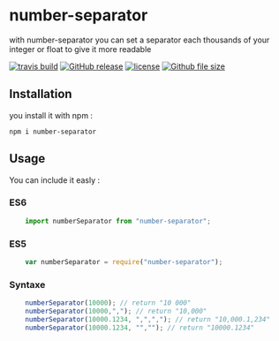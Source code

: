 # number-separator

with number-separator you can set a separator each thousands of your integer or float to give it more readable

[![travis build](https://img.shields.io/travis/jeromequeyrou/number-separator.svg)](https://travis-ci.org/jeromequeyrou/number-separator/builds/266726936?utm_source=github_status&utm_medium=notification)
[![GitHub release](https://img.shields.io/github/release/jeromequeyrou/number-separator.svg)]()
[![license](https://img.shields.io/github/license/jeromequeyrou/number-separator.svg)]()
[![Github file size](https://img.shields.io/github/size/jeromequeyrou/number-separator/src/index.js.svg)]()

## Installation

you install it with npm : 

    npm i number-separator

## Usage

You can include it easly :

### ES6
```javascript
	import numberSeparator from "number-separator";
```
### ES5
```javascript
	var numberSeparator = require("number-separator");
```
### Syntaxe

```javascript
	numberSeparator(10000); // return "10 000"
	numberSeparator(10000,","); // return "10,000"
	numberSeparator(10000.1234, ",",","); // return "10,000.1,234"
	numberSeparator(10000.1234, "",""); // return "10000.1234"
```